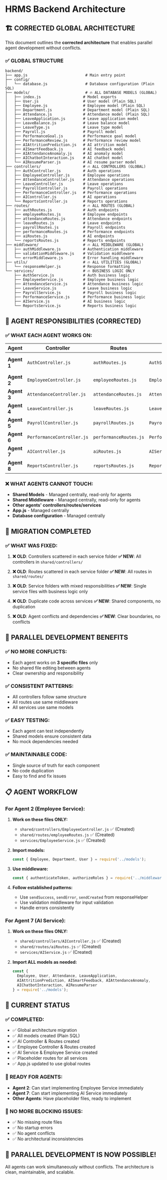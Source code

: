 # HRMS Backend Architecture

## 🏗️ **CORRECTED GLOBAL ARCHITECTURE**

This document outlines the **corrected architecture** that enables parallel agent development without conflicts.

### **✅ GLOBAL STRUCTURE**

```
backend/
├── app.js                          # Main entry point
├── config/
│   └── database.js                 # Database configuration (Plain SQL)
├── models/                         # 🔥 ALL DATABASE MODELS (GLOBAL)
│   ├── index.js                   # Model exports
│   ├── User.js                    # User model (Plain SQL)
│   ├── Employee.js                # Employee model (Plain SQL)
│   ├── Department.js              # Department model (Plain SQL)
│   ├── Attendance.js              # Attendance model (Plain SQL)
│   ├── LeaveApplication.js        # Leave application model
│   ├── LeaveBalance.js            # Leave balance model
│   ├── LeaveType.js               # Leave type model
│   ├── Payroll.js                 # Payroll model
│   ├── PerformanceGoal.js         # Performance goal model
│   ├── PerformanceReview.js       # Performance review model
│   ├── AIAttritionPrediction.js   # AI attrition model
│   ├── AISmartFeedback.js         # AI feedback model
│   ├── AIAttendanceAnomaly.js     # AI anomaly model
│   ├── AIChatbotInteraction.js    # AI chatbot model
│   └── AIResumeParser.js          # AI resume parser model
├── controllers/                   # 🔥 ALL CONTROLLERS (GLOBAL)
│   ├── AuthController.js          # Auth operations
│   ├── EmployeeController.js      # Employee operations
│   ├── AttendanceController.js    # Attendance operations
│   ├── LeaveController.js         # Leave operations
│   ├── PayrollController.js       # Payroll operations
│   ├── PerformanceController.js   # Performance operations
│   ├── AIController.js            # AI operations
│   └── ReportsController.js       # Reports operations
├── routes/                        # 🔥 ALL ROUTES (GLOBAL)
│   ├── authRoutes.js              # Auth endpoints
│   ├── employeeRoutes.js          # Employee endpoints
│   ├── attendanceRoutes.js        # Attendance endpoints
│   ├── leaveRoutes.js             # Leave endpoints
│   ├── payrollRoutes.js           # Payroll endpoints
│   ├── performanceRoutes.js       # Performance endpoints
│   ├── aiRoutes.js                # AI endpoints
│   └── reportsRoutes.js           # Reports endpoints
├── middleware/                    # 🔥 ALL MIDDLEWARE (GLOBAL)
│   ├── authMiddleware.js          # Authentication middleware
│   ├── validationMiddleware.js    # Validation middleware
│   └── errorMiddleware.js         # Error handling middleware
├── utils/                         # 🔥 ALL UTILITIES (GLOBAL)
│   └── responseHelper.js          # Response formatting
└── services/                      # 🔥 BUSINESS LOGIC ONLY
    ├── AuthService.js             # Auth business logic
    ├── EmployeeService.js         # Employee business logic
    ├── AttendanceService.js       # Attendance business logic
    ├── LeaveService.js            # Leave business logic
    ├── PayrollService.js          # Payroll business logic
    ├── PerformanceService.js      # Performance business logic
    ├── AIService.js               # AI business logic
    └── ReportsService.js          # Reports business logic
```

## 🎯 **AGENT RESPONSIBILITIES (CORRECTED)**

### **✅ WHAT EACH AGENT WORKS ON:**

| Agent | Controller | Routes | Service | Description |
|-------|------------|--------|---------|-------------|
| **Agent 1** | `AuthController.js` | `authRoutes.js` | `AuthService.js` | Authentication & Authorization |
| **Agent 2** | `EmployeeController.js` | `employeeRoutes.js` | `EmployeeService.js` | Employee Management |
| **Agent 3** | `AttendanceController.js` | `attendanceRoutes.js` | `AttendanceService.js` | Attendance Tracking |
| **Agent 4** | `LeaveController.js` | `leaveRoutes.js` | `LeaveService.js` | Leave Management |
| **Agent 5** | `PayrollController.js` | `payrollRoutes.js` | `PayrollService.js` | Payroll Processing |
| **Agent 6** | `PerformanceController.js` | `performanceRoutes.js` | `PerformanceService.js` | Performance Management |
| **Agent 7** | `AIController.js` | `aiRoutes.js` | `AIService.js` | AI Features |
| **Agent 8** | `ReportsController.js` | `reportsRoutes.js` | `ReportsService.js` | Reports & Analytics |

### **❌ WHAT AGENTS CANNOT TOUCH:**

- **Shared Models** - Managed centrally, read-only for agents
- **Shared Middleware** - Managed centrally, read-only for agents
- **Other agents' controllers/routes/services**
- **App.js** - Managed centrally
- **Database configuration** - Managed centrally

## 🔄 **MIGRATION COMPLETED**

### **✅ WHAT WAS FIXED:**

1. **❌ OLD**: Controllers scattered in each service folder
   **✅ NEW**: All controllers in `shared/controllers/`

2. **❌ OLD**: Routes scattered in each service folder
   **✅ NEW**: All routes in `shared/routes/`

3. **❌ OLD**: Service folders with mixed responsibilities
   **✅ NEW**: Single service files with business logic only

4. **❌ OLD**: Duplicate code across services
   **✅ NEW**: Shared components, no duplication

5. **❌ OLD**: Agent conflicts and dependencies
   **✅ NEW**: Clear boundaries, no conflicts

## 🚀 **PARALLEL DEVELOPMENT BENEFITS**

### **✅ NO MORE CONFLICTS:**
- Each agent works on **3 specific files** only
- No shared file editing between agents
- Clear ownership and responsibility

### **✅ CONSISTENT PATTERNS:**
- All controllers follow same structure
- All routes use same middleware
- All services use same models

### **✅ EASY TESTING:**
- Each agent can test independently
- Shared models ensure consistent data
- No mock dependencies needed

### **✅ MAINTAINABLE CODE:**
- Single source of truth for each component
- No code duplication
- Easy to find and fix issues

## 📋 **AGENT WORKFLOW**

### **For Agent 2 (Employee Service):**

1. **Work on these files ONLY:**
   - `shared/controllers/EmployeeController.js` ✅ (Created)
   - `shared/routes/employeeRoutes.js` ✅ (Created)
   - `services/EmployeeService.js` ✅ (Created)

2. **Import models:**
   ```javascript
   const { Employee, Department, User } = require('../models');
   ```

3. **Use middleware:**
   ```javascript
   const { authenticateToken, authorizeRoles } = require('../middleware/auth');
   ```

4. **Follow established patterns:**
   - Use `sendSuccess`, `sendError`, `sendCreated` from responseHelper
   - Use validation middleware for input validation
   - Handle errors consistently

### **For Agent 7 (AI Service):**

1. **Work on these files ONLY:**
   - `shared/controllers/AIController.js` ✅ (Created)
   - `shared/routes/aiRoutes.js` ✅ (Created)
   - `services/AIService.js` ✅ (Created)

2. **Import ALL models as needed:**
   ```javascript
   const {
     Employee, User, Attendance, LeaveApplication,
     AIAttritionPrediction, AISmartFeedback, AIAttendanceAnomaly,
     AIChatbotInteraction, AIResumeParser
   } = require('../models');
   ```

## 🎯 **CURRENT STATUS**

### **✅ COMPLETED:**
- ✅ Global architecture migration
- ✅ All models created (Plain SQL)
- ✅ AI Controller & Routes created
- ✅ Employee Controller & Routes created
- ✅ AI Service & Employee Service created
- ✅ Placeholder routes for all services
- ✅ App.js updated to use global routes

### **🔄 READY FOR AGENTS:**
- **Agent 2**: Can start implementing Employee Service immediately
- **Agent 7**: Can start implementing AI Service immediately
- **Other Agents**: Have placeholder files, ready to implement

### **🚨 NO MORE BLOCKING ISSUES:**
- ✅ No missing route files
- ✅ No startup errors
- ✅ No agent conflicts
- ✅ No architectural inconsistencies

## 🎉 **PARALLEL DEVELOPMENT IS NOW POSSIBLE!**

All agents can work simultaneously without conflicts. The architecture is clean, maintainable, and scalable.
